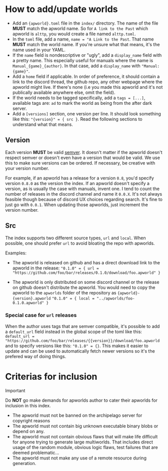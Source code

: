 # How to add/update worlds

- Add an `{apworld}.toml` file in the `index/` directory. The name of the file **MUST** match the apworld name. So for `A link to the Past` which apworld is `alttp`, you would create a file named `alttp.toml`.
- In the `toml` file, add a name, `name = "A Link to the Past`. That name **MUST** match the world name. If you're unsure what that means, it's the name used in your YAML.
- If the `name` field is nondescriptive or "ugly", add a `display_name` field with a pretty name. This especially useful for manuals where the name is `Manual_{game}_{author}`. In that case, add a `display_name` with `"Manual: {game}"`.
- Add a `home` field if applicable. In order of preference, it should contain a link to the discord thread, the github repo, any other webpage where the apworld might live. If there's none (i.e you made this apworld and it's not publically available anywhere else, omit the field).
- If the world needs to be tagged specifically, add a `tags = [...]`, available tags are: `ad` to mark the world as being from the after dark server.
- Add a `[versions]` section, one version per line. It should look something like this: `"{version}" = { src }`. Read the following sections to understand what that means.

## Version

Each version **MUST** be valid [semver](https://semver.org/). It doesn't matter if the apworld doesn't respect semver or doesn't even have a version that would be valid. We use this to make sure versions can be ordered.
If necessary, be creative with your version number.

For example, if an apworld has a release for a version `0.8`, you'd specify version `0.8.0` as the version the index.
If an apworld doesn't specify a version, as is usually the case with manuals, invent one. I tend to count the number of releases in the discord channel and name it `0.0.X`.
It's not always feasible though because of discord UX choices regarding search. It's fine to just go with `0.0.1`. When updating those apworlds, just increment the version number.

## Src

The index supports two different source types, `url` and `local`.
When possible, one should prefer `url` to avoid bloating the repo with apworlds.

Examples:

- The apworld is released on github and has a direct download link to the apworld in the release:
  `"0.1.0" = { url = "https://github.com/foo/bar/releases/0.1.0/download/foo.apworld" }`

- The apworld is only distributed on some discord channel or the release on github doesn't distribute the apworld. You would need to copy the apworld to the `apworlds` folder of the repository as `{apworld}-{version}.apworld`
  `"0.1.0" = { local = "../apworlds/foo-0.1.0.apworld" }`

### Special case for `url` releases

When the author uses tags that are semver compatible, it's possible to add a `default_url` field instead in the global scope of the toml like this:
`default_url = "https://github.com/foo/bar/releases/{{version}}/download/foo.apworld` and to specify versions like this: `"0.1.0" = {}`.
This makes it easier to update and can be used to automatically fetch newer versions so it's the prefered way of doing things.


# Criterias for inclusion

> [!IMPORTANT]
> Do **NOT** go make demands for apworlds author to cater their apworlds for inclusion in this index.

- The apworld must not be banned on the archipelago server for copyright reasons
- The apworld must not contain big unknown executable binary blobs or depend on any.
- The apworld must not contain obvious flaws that will make life difficult for anyone trying to generate large multiworlds. That includes direct usage of the random module, obvious logic flaws, test failures that are deemed problematic...
- The apworld must not make any use of a remote resource during generation.
